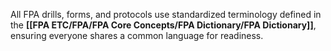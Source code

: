 All FPA drills, forms, and protocols use standardized terminology defined in the **[[FPA ETC/FPA/FPA Core Concepts/FPA Dictionary/FPA Dictionary]]**, ensuring everyone shares a common language for readiness.
